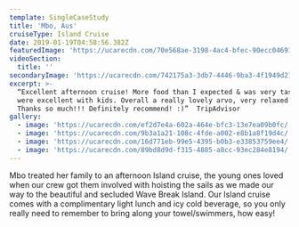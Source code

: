 ```yaml
---
template: SingleCaseStudy
title: 'Mbo, Aus'
cruiseType: Island Cruise
date: 2019-01-19T04:58:56.382Z
featuredImage: 'https://ucarecdn.com/70e568ae-3198-4ac4-bfec-90ecc0469149/'
videoSection:
  title: ''
secondaryImage: 'https://ucarecdn.com/742175a3-3db7-4446-9ba3-4f1949d210cb/'
excerpt: >-
  “Excellent afternoon cruise! More food than I expected & was very tasty. Crew
  were excellent with kids. Overall a really lovely arvo, very relaxed & fun.
  Thanks so much!!! Definitely recommend! :)”  TripAdvisor
gallery:
  - image: 'https://ucarecdn.com/ef2d7e4a-602a-464e-bfc3-13e7ea09b0fc/'
  - image: 'https://ucarecdn.com/9b3a1a21-108c-4fde-a002-e8b1a8f19d4c/'
  - image: 'https://ucarecdn.com/16d771eb-99e5-4395-b0b3-e33853759ee4/'
  - image: 'https://ucarecdn.com/89bd8d9d-f315-4885-a8cc-93ec284e8194/'
---
```

Mbo treated her family to an afternoon Island cruise, the young ones loved when our crew got them involved with hoisting the sails as we made our way to the beautiful and secluded Wave Break Island. Our Island cruise comes with a complimentary light lunch and icy cold beverage, so you only really need to remember to bring along your towel/swimmers, how easy!
